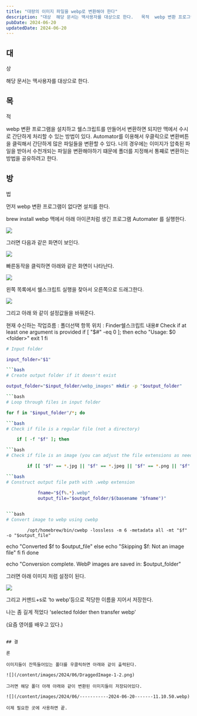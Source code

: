 ```yaml
---
title: "대량의 이미지 파일을 webp로 변환해야 한다"
description: "대상  해당 문서는 맥사용자를 대상으로 한다.   목적  webp 변환 프로그램을 설치하고 쉘스크립트를 만들어서 변환하면 되지만 맥에서 수시로 간단하게 처리할 수 있는 방법이 있다. Automator를 이용해서 우클릭으로 변환버튼을 클릭해서 간단하게 많은 파일들을 변환할 수 있다. 나의..."
pubDate: 2024-06-20
updatedDate: 2024-06-20
---
```


## 대

상

해당 문서는 맥사용자를 대상으로 한다.

## 목

적

webp 변환 프로그램을 설치하고 쉘스크립트를 만들어서 변환하면 되지만 맥에서 수시로 간단하게 처리할 수 있는 방법이 있다. Automator를 이용해서 우클릭으로 변환버튼을 클릭해서 간단하게 많은 파일들을 변환할 수 있다. 나의 경우에는 이미지가 압축된 파일을 받아서 수천개되는 파일을 변환해야하기 떄문에 폴더를 지정해서 통쨰로 변환하는 방법을 공유하려고 한다.

## 방

법

먼저 webp 변환 프로그램이 없다면 설치를 한다.

brew install webp
맥에서 아래 아이콘처럼 생긴 프로그램 Automater 를 실행한다.

![](/content/images/2024/06/DraggedImage-10.png)

그러면 다음과 같은 화면이 보인다.

![](/content/images/2024/06/-----------2024-06-20-------10.57.00.webp)

빠른동작을 클릭하면 아래와 같은 화면이 나타난다.

![](/content/images/2024/06/-----------2024-06-20-------10.59.23.webp)

왼쪽 목록에서 쉘스크립트 실행을 찾아서 오른쪽으로 드래그한다.

![](/content/images/2024/06/-----------2024-06-20-------11.01.16.webp)

그리고 아래 와 같이 설정값들을 바꿔준다.

현재 수신하는 작업흐름 : 폴더선택 항목 위치 : Finder쉘스크립트 내용# Check if at least one argument is provided if [ "$#" -eq 0 ]; then
echo "Usage: $0 &lt;folder&gt;" exit 1
fi

```bash
# Input folder

input_folder="$1"

```bash
# Create output folder if it doesn't exist

output_folder="$input_folder/webp_images" mkdir -p "$output_folder"

```bash
# Loop through files in input folder

for f in "$input_folder"/*; do

```bash
# Check if file is a regular file (not a directory)

    if [ -f "$f" ]; then

```bash
# Check if file is an image (you can adjust the file extensions as needed)

        if [[ "$f" == *.jpg || "$f" == *.jpeg || "$f" == *.png || "$f" == *.gif ]]; then

```bash
# Construct output file path with .webp extension

            fname="${f%.*}.webp"
            output_file="$output_folder/$(basename "$fname")"
            

```bash
# Convert image to webp using cwebp 
```

            /opt/homebrew/bin/cwebp -lossless -m 6 -metadata all -mt "$f" -o "$output_file"
            
echo "Converted $f to $output_file" else
echo "Skipping $f: Not an image file" fi
fi done

echo "Conversion complete. WebP images are saved in: $output_folder"

그러면 아래 이미지 처럼 설정이 된다.

![](/content/images/2024/06/-----------2024-06-20-------11.05.27.webp)

그리고 커맨드+s로 ‘to webp’등으로 적당한 이름을 지어서 저장한다.

나는 좀 길게 적었다 ‘selected folder then transfer webp’

(요즘 영어를 배우고 있다.)

```

## 결

론

이미지들이 잔뜩들어있는 폴더를 우클릭하면 아래와 같이 출력된다.

![](/content/images/2024/06/DraggedImage-1-2.png)

그러면 해당 폴더 아래 아래와 같이 변환된 이미지들이 저장되어있다.

![](/content/images/2024/06/-----------2024-06-20-------11.10.50.webp)

이제 필요한 곳에 사용하면 끝.
```
